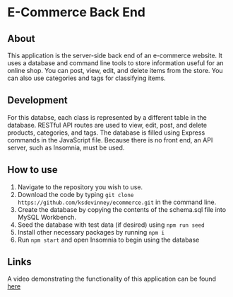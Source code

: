 # E-Commerce Back End

## About

This application is the server-side back end of an e-commerce website. It uses a database and command line tools to store information useful for an online shop. You can post, view, edit, and delete items from the store. You can also use categories and tags for classifying items.

## Development

For this databse, each class is represented by a different table in the database. RESTful API routes are used to view, edit, post, and delete products, categories, and tags. The database is filled using Express commands in the JavaScript file. Because there is no front end, an API server, such as Insomnia, must be used.

## How to use

1. Navigate to the repository you wish to use. 
1. Download the code by typing `git clone https://github.com/ksdevinney/ecommerce.git` in the command line.
1. Create the database by copying the contents of the schema.sql file into MySQL Workbench. 
1. Seed the database with test data (if desired) using `npm run seed`
1. Install other necessary packages by running `npm i`
1. Run `npm start` and open Insomnia to begin using the database

## Links

A video demonstrating the functionality of this application can be found [here](youtube.com)
